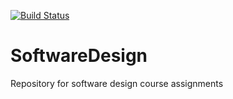 [![Build Status](https://travis-ci.org/RamSaw/SoftwareDesign.svg?branch=master)](https://travis-ci.org/RamSaw/SoftwareDesign)
# SoftwareDesign
Repository for software design course assignments

